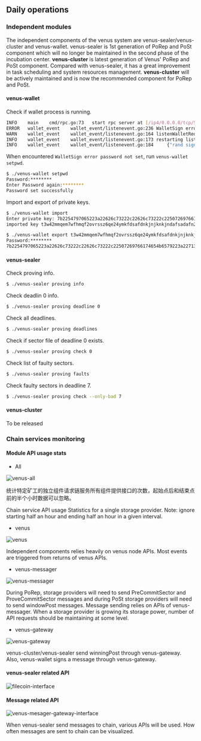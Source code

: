 ## Daily operations

### Independent modules

The independent components of the venus system are venus-sealer/venus-cluster and venus-wallet. venus-sealer is 1st generation of PoRep and PoSt component which will no longer be maintained in the second phase of the incubation center. **venus-cluster** is latest generation of Venus' PoRep and PoSt component. Compared with venus-sealer, it has a great improvement in task scheduling and system resources management. **venus-cluster** will be actively maintained and is now the recommended component for PoRep and PoSt.


#### venus-wallet

Check if wallet process is running.

```bash
INFO	main	cmd/rpc.go:73	start rpc server at [/ip4/0.0.0.0/tcp/5678/http] ...
ERROR	wallet_event	wallet_event/listenevent.go:236	WalletSign error password not set	{"api hub": "/dns/gateway.filincubator.com/tcp/83/wss"}
WARN	wallet_event	wallet_event/listenevent.go:164	listenWalletRequestOnce quit	{"api hub": "/dns/gateway.filincubator.com/tcp/83/wss"}
INFO	wallet_event	wallet_event/listenevent.go:173	restarting listenWalletRequestOnce	{"api hub": "/dns/gateway.filincubator.com/tcp/83/wss"}
INFO	wallet_event	wallet_event/listenevent.go:184		{"rand sign byte": "TCzGneQnvI2N6LqBVf0AHwaEr+NueDnk1aCSo+1G3SA="}
```
When encountered `WalletSign error password not set`, run `venus-wallet setpwd`.

```bash
$ ./venus-wallet setpwd
Password:********
Enter Password again:********
Password set successfully
```

Import and export of private keys.

```bash
$ ./venus-wallet import
Enter private key: 7b2254797065223a22626c73222c22626c73222c22507269766174654b6579223a227135
imported key t3w42mmqem7wfhmqf2ovrssz6qe24ymkfdsafdnkjnjknkjndafsadafn25ztb6e7a successfully!

$ ./venus-wallet export t3w42mmqem7wfhmqf2ovrssz6qe24ymkfdsafdnkjnjknkjndafsadafn25ztb6e7a
Password:********
7b2254797065223a22626c73222c22626c73222c22507269766174654b6579223a227135
```

#### venus-sealer

Check proving info.

```bash
$ ./venus-sealer proving info
```

Check deadlin 0 info.

```bash
$ ./venus-sealer proving deadline 0
```

Check all deadlines.

```bash
$ ./venus-sealer proving deadlines
```

Check if sector file of deadline 0 exists.

```bash
$ ./venus-sealer proving check 0 
```

Check list of faulty sectors.

```bash
$ ./venus-sealer proving faults
```

Check faulty sectors in deadline 7.

```bash
$ ./venus-sealer proving check --only-bad 7
```

#### venus-cluster

To be released


### Chain services monitoring

#### Module API usage stats

- All

![venus-all](../../../docs/.vuepress/public/monitor/venus-all.jpg)

统计特定矿工的独立组件请求链服务所有组件提供接口的次数，起始点后和结束点前的半个小时数据可以忽略。

Chain service API usage Statistics for a single storage provider. Note: ignore starting half an hour and ending half an hour in a given interval.

- venus

![venus](../../../docs/.vuepress/public/monitor/venus.jpg)

Independent components relies heavily on venus node APIs. Most events are triggered from returns of venus APIs.

- venus-messager

![venus-messager](../../../docs/.vuepress/public/monitor/venus-messager.jpg)

During PoRep, storage providers will need to send PreCommitSector and ProveCommitSector messages and during PoSt storage providers will need to send windowPost messages. Message sending relies on APIs of venus-messager. When a storage provider is growing its storage power, number of API requests should be maintaining at some level.

- venus-gateway

![venus-gateway](../../../docs/.vuepress/public/monitor/venus-gateway.jpg)

venus-cluster/venus-sealer send winningPost through venus-gateway. Also, venus-wallet signs a message through venus-gateway.

#### venus-sealer related API

![filecoin-interface](../../../docs/.vuepress/public/monitor/filecoin-interface.jpg)

#### Message related API

![venus-mesager-gateway-interface](../../../docs/.vuepress/public/monitor/venus-mesager-gateway-interface.jpg)

When venus-sealer send messages to chain, various APIs will be used. How often messages are sent to chain can be visualized.